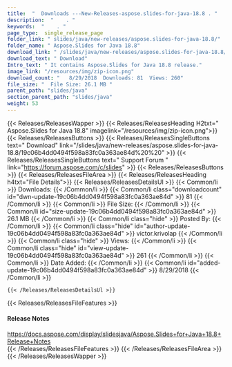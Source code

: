 ```yaml
---
title:  "  Downloads ---New-Releases-aspose.slides-for-java-18.8 . " 
description:  "    . " 
keywords:  "    . " 
page_type:  single_release_page
folder_link: " slides/java/new-releases/aspose.slides-for-java-18.8/"
folder_name: " Aspose.Slides for Java 18.8"
download_link: " /slides/java/new-releases/aspose.slides-for-java-18.8/19c06b4dd0494f598a83fc0a363ae84d"
download_text: " Download"
Intro_text: " It contains Aspose.Slides for Java 18.8 release."
image_link: "/resources/img/zip-icon.png"
download_count: "   8/29/2018  Downloads: 81  Views: 260"
file_size: "  File Size: 26.1 MB "
parent_path: "slides/java"
section_parent_path: "slides/java"
weight: 53 
---
```


{{< Releases/ReleasesWapper >}}
  {{< Releases/ReleasesHeading H2txt=" Aspose.Slides for Java 18.8" imagelink="/resources/img/zip-icon.png">}}
  {{< Releases/ReleasesButtons >}}
    {{< Releases/ReleasesSingleButtons text=" Download" link="/slides/java/new-releases/aspose.slides-for-java-18.8/19c06b4dd0494f598a83fc0a363ae84d%20%20" >}}
    {{< Releases/ReleasesSingleButtons text=" Support Forum " link="https://forum.aspose.com/c/slides" >}}
  {{< Releases/ReleasesButtons >}}
  {{< Releases/ReleasesFileArea >}}
    {{< Releases/ReleasesHeading h4txt="File Details">}}
    {{< Releases/ReleasesDetailsUl >}}
            {{< Common/li  >}} Downloads: {{< /Common/li >}} 
      {{< Common/li class="downloadcount" id="dwn-update-19c06b4dd0494f598a83fc0a363ae84d" >}} 81 {{< /Common/li >}} 
      {{< Common/li  >}} File Size: {{< /Common/li >}} 
      {{< Common/li id="size-update-19c06b4dd0494f598a83fc0a363ae84d" >}} 26.1 MB {{< /Common/li >}} 
      {{< Common/li  class="hide" >}} Posted By: {{< /Common/li >}} 
      {{< Common/li class="hide" id="author-update-19c06b4dd0494f598a83fc0a363ae84d" >}} victor.krivolap {{< /Common/li >}} 
      {{< Common/li class="hide"  >}} Views: {{< /Common/li >}} 
      {{< Common/li class="hide" id="view-update-19c06b4dd0494f598a83fc0a363ae84d" >}} 261 {{< /Common/li >}} 
      {{< Common/li  >}} Date Added: {{< /Common/li >}} 
      {{< Common/li id="added-update-19c06b4dd0494f598a83fc0a363ae84d" >}} 8/29/2018 {{< /Common/li >}} 

    {{< /Releases/ReleasesDetailsUl >}}

  {{< Releases/ReleasesFileFeatures >}}
      <h4>Release Notes</h4><div><a href="https://docs.aspose.com/display/slidesjava/Aspose.Slides+for+Java+18.8+Release+Notes">https://docs.aspose.com/display/slidesjava/Aspose.Slides+for+Java+18.8+Release+Notes</a></div>
  {{< /Releases/ReleasesFileFeatures >}}
 {{< /Releases/ReleasesFileArea >}}
{{< /Releases/ReleasesWapper >}}


